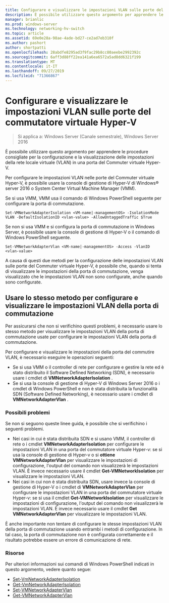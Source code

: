 ```yaml
---
title: Configurare e visualizzare le impostazioni VLAN sulle porte del commutatore virtuale Hyper-V
description: È possibile utilizzare questo argomento per apprendere le procedure consigliate per la configurazione e la visualizzazione delle impostazioni della rete locale virtuale (VLAN) in una porta del commutire virtuale Hyper-V in Windows Server 2016.
manager: brianlic
ms.prod: windows-server
ms.technology: networking-hv-switch
ms.topic: article
ms.assetid: 69e0e28a-98ae-4ade-bd27-ce2ad7eb310f
ms.author: pashort
author: shortpatti
ms.openlocfilehash: 28abdfe8295ad3f9fac29b8cc80aeebe2992392c
ms.sourcegitcommit: 6aff3d88ff22ea141a6ea6572a5ad8dd6321f199
ms.translationtype: MT
ms.contentlocale: it-IT
ms.lasthandoff: 09/27/2019
ms.locfileid: "71366867"
---
```

# <a name="configure-and-view-vlan-settings-on-hyper-v-virtual-switch-ports"></a>Configurare e visualizzare le impostazioni VLAN sulle porte del commutatore virtuale Hyper-V

>Si applica a: Windows Server (Canale semestrale), Windows Server 2016

È possibile utilizzare questo argomento per apprendere le procedure consigliate per la configurazione e la visualizzazione delle impostazioni della rete locale virtuale (VLAN) in una porta del Commuter virtuale Hyper-V.

Per configurare le impostazioni VLAN nelle porte del Commuter virtuale Hyper-V, è possibile usare la console di gestione di Hyper-V di Windows&reg; server 2016 o System Center Virtual Machine Manager (VMM).

Se si usa VMM, VMM usa il comando di Windows PowerShell seguente per configurare la porta di commutazione.

```
Set-VMNetworkAdapterIsolation <VM-name|-managementOS> -IsolationMode VLAN -DefaultIsolationID <vlan-value> -AllowUntaggedTraffic $True
```
Se non si usa VMM e si configura la porta di commutazione in Windows Server, è possibile usare la console di gestione di Hyper-V o il comando di Windows PowerShell seguente.
```
Set-VMNetworkAdapterVlan <VM-name|-managementOS> -Access -VlanID <vlan-value>
```

A causa di questi due metodi per la configurazione delle impostazioni VLAN sulle porte del Commuter virtuale Hyper-V, è possibile che, quando si tenta di visualizzare le impostazioni della porta di commutazione, venga visualizzato che le impostazioni VLAN non sono configurate, anche quando sono configurate.

## <a name="use-the-same-method-to-configure-and-view-switch-port-vlan-settings"></a>Usare lo stesso metodo per configurare e visualizzare le impostazioni VLAN della porta di commutazione

Per assicurarsi che non si verifichino questi problemi, è necessario usare lo stesso metodo per visualizzare le impostazioni VLAN della porta di commutazione usate per configurare le impostazioni VLAN della porta di commutazione.

Per configurare e visualizzare le impostazioni della porta del commutire VLAN, è necessario eseguire le operazioni seguenti:

- Se si usa VMM o il controller di rete per configurare e gestire la rete ed è stato distribuito il Software Defined Networking (SDN), è necessario usare i cmdlet di **VMNetworkAdapterIsolation** . 
- Se si usa la console di gestione di Hyper-V di Windows Server 2016 o i cmdlet di Windows PowerShell e non è stata distribuita la funzionalità SDN (Software Defined Networking), è necessario usare i cmdlet di **VMNetworkAdapterVlan** .

### <a name="possible-issues"></a>Possibili problemi

Se non si seguono queste linee guida, è possibile che si verifichino i seguenti problemi.

- Nei casi in cui è stata distribuita SDN e si usano VMM, il controller di rete o i cmdlet **VMNetworkAdapterIsolation** per configurare le impostazioni VLAN in una porta del commutatore virtuale Hyper-v: se si usa la console di gestione di Hyper-v o si **ottiene VMNetworkAdapterVlan** per visualizzare le impostazioni di configurazione, l'output del comando non visualizzerà le impostazioni VLAN. È invece necessario usare il cmdlet **Get-VMNetworkIsolation** per visualizzare le impostazioni VLAN.
- Nei casi in cui non è stata distribuita SDN, usare invece la console di gestione di Hyper-V o i cmdlet di **VMNetworkAdapterVlan** per configurare le impostazioni VLAN in una porta del commutatore virtuale Hyper-v: se si usa il cmdlet **Get-VMNetworkIsolation** per visualizzare le impostazioni di configurazione, l'output del comando non visualizzerà le impostazioni VLAN. È invece necessario usare il cmdlet **Get VMNetworkAdapterVlan** per visualizzare le impostazioni VLAN.

È anche importante non tentare di configurare le stesse impostazioni VLAN della porta di commutazione usando entrambi i metodi di configurazione. In tal caso, la porta di commutazione non è configurata correttamente e il risultato potrebbe essere un errore di comunicazione di rete.

### <a name="resources"></a>Risorse

Per ulteriori informazioni sui comandi di Windows PowerShell indicati in questo argomento, vedere quanto segue:

- [Set-VmNetworkAdapterIsolation](https://technet.microsoft.com/library/dn464283.aspx)
- [Get-VmNetworkAdapterIsolation](https://technet.microsoft.com/library/dn464277.aspx)
- [Set-VMNetworkAdapterVlan](https://technet.microsoft.com/library/hh848475.aspx)
- [Get-VMNetworkAdapterVlan](https://technet.microsoft.com/library/hh848516.aspx)





